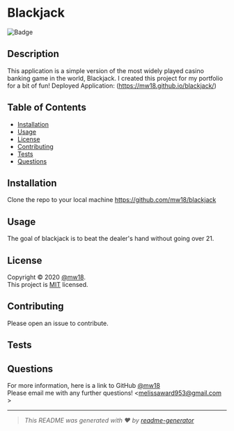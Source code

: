 
  # Blackjack  
  ![Badge](https://img.shields.io/badge/license-MIT-green)
  ## Description
  This application is a simple version of the most widely played casino banking game in the world, Blackjack. I created this project for my portfolio for a bit of fun!
  Deployed Application: (https://mw18.github.io/blackjack/)
  ## Table of Contents
  * [Installation](#installation)
  * [Usage](#usage)
  * [License](#license)
  * [Contributing](#contributing)
  * [Tests](#tests)
  * [Questions](#questions)
  
  ## Installation
   Clone the repo to your local machine https://github.com/mw18/blackjack
  ## Usage
  The goal of blackjack is to beat the dealer's hand without going over 21.
  ## License
  Copyright &#169; 2020 [@mw18](https://github.com/mw18).<br>
  This project is [MIT](https://choosealicense.com/licenses/mit/) licensed.
  
  ## Contributing
  Please open an issue to contribute. 
  ## Tests
  
  ## Questions
  For more information, here is a link to GitHub
  [@mw18](https://github.com/mw18)<br>
  Please email me with any further questions! <melissaward953@gmail.com >
  _____________________________________________________
  > *This README was generated with ❤️ by [readme-generator](https://github.com/mw/README-generator)*
